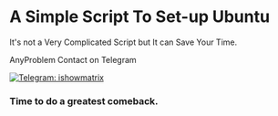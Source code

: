 # A Simple Script To Set-up Ubuntu
It's not a Very Complicated Script but It can Save Your Time.

AnyProblem Contact on Telegram
<p align="left"> 
    <a href="https://t.me/ishowmatrix" target="_blank">
        <img src="https://img.shields.io/badge/Telegram-blue" alt="Telegram: ishowmatrix" />
    </a>
</p>


### Time to do a greatest comeback.
